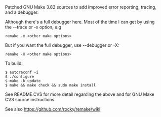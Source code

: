 Patched GNU Make 3.82 sources to add improved error reporting, tracing,
and a debugger. 

Although there's a full debugger here. Most of the time I can get by
using the --trace or -x option, e.g

    remake -x <other make options>

But if you want the full debugger, use --debugger or -X:

    remake -X <other make options>

To build:

    $ autoreconf -i
    $ ./configure
    $ make -k update
    $ make && make check && sudo make install

See README.CVS for more detail regarding the above and for 
GNU Make CVS source instructions.

See also https://github.com/rocky/remake/wiki
